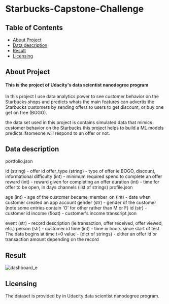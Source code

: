 # Starbucks-Capstone-Challenge

## Table of Contents
* [About Project](https://github.com/Razanaziz0/Disaster-Response-Pipeline-Project/blob/main/README.md#about-project) 
* [Data description](https://github.com/Razanaziz0/Disaster-Response-Pipeline-Project/blob/main/README.md#installation)
* [Result](https://github.com/Razanaziz0/Disaster-Response-Pipeline-Project/blob/main/README.md#instructions-to-run-the-code)
* [Licensing](https://github.com/Razanaziz0/Disaster-Response-Pipeline-Project/blob/main/README.md#licensing)
## About Project
#### This is the project of Udacity's data scientist nanodegree program 
In this project I use data analytics power to see customer behavior on the Starbucks shops and predicts whats the main features can  advertis the Starbucks customers by sending offers to users to get discount, or buy one get on free (BOGO).

the data set used in this project is contains simulated data that mimics customer behavior on the Starbucks this project helps to build a ML models predicts ifsomeone will respond to an offer or not.

## Data description

portfolio.json

id (string) - offer id
offer_type (string) - type of offer ie BOGO, discount, informational
difficulty (int) - minimum required spend to complete an offer
reward (int) - reward given for completing an offer
duration (int) - time for offer to be open, in days
channels (list of strings)
profile.json

age (int) - age of the customer
became_member_on (int) - date when customer created an app account
gender (str) - gender of the customer (note some entries contain 'O' for other rather than M or F)
id (str) - customer id
income (float) - customer's income
transcript.json

event (str) - record description (ie transaction, offer received, offer viewed, etc.)
person (str) - customer id
time (int) - time in hours since start of test. The data begins at time t=0
value - (dict of strings) - either an offer id or transaction amount depending on the record

## Result
![dashboard_e](https://user-images.githubusercontent.com/58987879/138563528-909896ba-eddd-4fb3-9bce-bf478d8dd4f3.jpg)

## Licensing
The dataset is provided by in Udacity data scientist nanodegree program.
